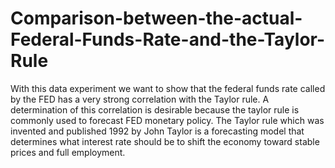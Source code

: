 # Comparison-between-the-actual-Federal-Funds-Rate-and-the-Taylor-Rule
With this data experiment we want to show that the federal funds rate called by the FED has a very strong correlation with the Taylor rule. A determination of this correlation is desirable because the taylor rule is commonly used to forecast FED monetary policy. The Taylor rule which was invented and published 1992 by John Taylor is a forecasting model that determines what interest rate should be to shift the economy toward stable prices and full employment.
